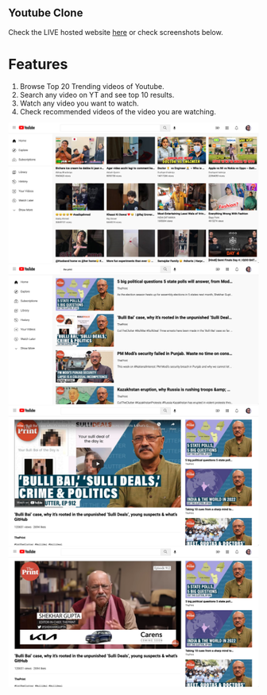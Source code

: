 ## Youtube Clone

Check the LIVE hosted website [here](https://vibrantachintya.github.io/youtube-clone/) or check screenshots below.

# Features

1. Browse Top 20 Trending videos of Youtube.
2. Search any video on YT and see top 10 results.
3. Watch any video you want to watch.
4. Check recommended videos of the video you are watching.

![](https://raw.githubusercontent.com/vibrantachintya/youtube-clone/master/images/youtube_clone_ss_1.png)
![](https://raw.githubusercontent.com/vibrantachintya/youtube-clone/master/images/youtube_clone_ss_2.png)
![](https://raw.githubusercontent.com/vibrantachintya/youtube-clone/master/images/youtube_clone_ss_3.png)
![](https://raw.githubusercontent.com/vibrantachintya/youtube-clone/master/images/youtube_clone_ss_4.png)

